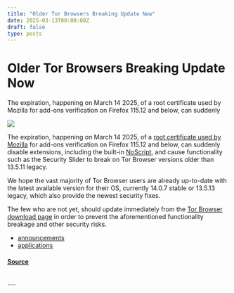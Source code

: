 ```yaml
---
title: "Older Tor Browsers Breaking Update Now"
date: 2025-03-13T00:00:00Z
draft: false
type: posts
---
```

# Older Tor Browsers Breaking Update Now





 The expiration, happening on March 14 2025, of a root certificate used by Mozilla for add-ons verification on Firefox 115.12 and below, can suddenly

  ![](https://blog.torproject.org/old-tor-browsers-breakage/lead.png)

The expiration, happening on March 14 2025, of a [root certificate used by Mozilla](https://support.mozilla.org/en-US/kb/root-certificate-expiration) for add-ons verification on Firefox 115.12 and below, can suddenly disable extensions, including the built-in [NoScript](https://noscript.net), and cause functionality such as the Security Slider to break on Tor Browser versions older than 13.5.11 legacy.

We hope the vast majority of Tor Browser users are already up-to-date with the latest available version for their OS, currently 14.0.7 stable or 13.5.13 legacy, which also provide the newest security fixes.

The few who are not yet, should update immediately from the [Tor Browser download page](https://www.torproject.org/download/) in order to prevent the aforementioned functionality breakage and other security risks.

-   [announcements](https://blog.torproject.org/category/announcements)
-   [applications](https://blog.torproject.org/category/applications)

#### [Source](https://blog.torproject.org/old-tor-browsers-breakage/)

<br/>
---
